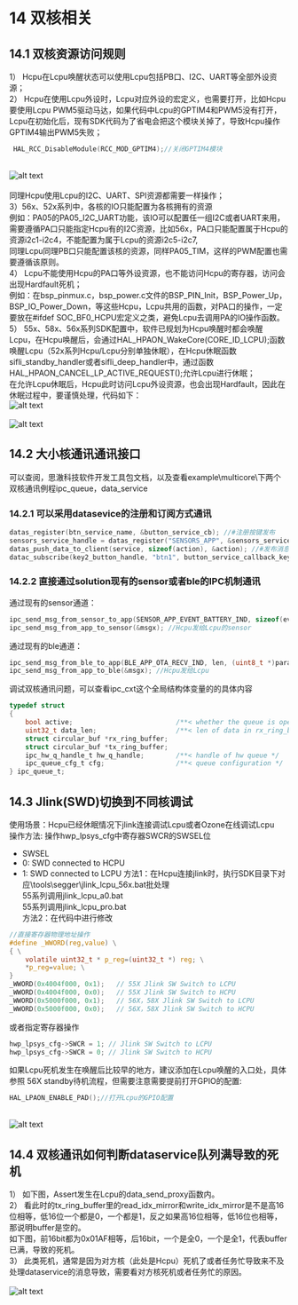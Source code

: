 # 14 双核相关
## 14.1 双核资源访问规则
1） Hcpu在Lcpu唤醒状态可以使用Lcpu包括PB口、I2C、UART等全部外设资源；<br>
2） Hcpu在使用Lcpu外设时，Lcpu对应外设的宏定义，也需要打开，比如Hcpu要使用Lcpu PWM5驱动马达，如果代码中Lcpu的GPTIM4和PWM5没有打开，Lcpu在初始化后，现有SDK代码为了省电会把这个模块关掉了，导致Hcpu操作GPTIM4输出PWM5失败；<br>
```c
 HAL_RCC_DisableModule(RCC_MOD_GPTIM4);//关闭GPTIM4模块
```
<br>![alt text](./assets/doublecore/doublecore001.png)<br>   
同理Hcpu使用Lcpu的I2C、UART、SPI资源都需要一样操作；<br>
3）56x、52x系列中，各核的IO只能配置为各核拥有的资源<br>
例如：PA05的PA05_I2C_UART功能，该IO可以配置任一组I2C或者UART来用，需要遵循PA口只能指定Hcpu有的I2C资源，比如56x，PA口只能配置属于Hcpu的资源i2c1-i2c4，不能配置为属于Lcpu的资源i2c5-i2c7,<br>
同理Lcpu同理PB口只能配置该核的资源，同样PA05_TIM，这样的PWM配置也需要遵循该原则。<br>
4） Lcpu不能使用Hcpu的PA口等外设资源，也不能访问Hcpu的寄存器，访问会出现Hardfault死机；<br>
例如：在bsp_pinmux.c，bsp_power.c文件的BSP_PIN_Init，BSP_Power_Up，BSP_IO_Power_Down，等这些Hcpu，Lcpu共用的函数，对PA口的操作，一定要放在#ifdef SOC_BF0_HCPU宏定义之类，避免Lcpu去调用PA的IO操作函数。<br>
5） 55x、58x、56x系列SDK配置中，软件已规划为Hcpu唤醒时都会唤醒Lcpu，在Hcpu唤醒后，会通过HAL_HPAON_WakeCore(CORE_ID_LCPU);函数唤醒Lcpu（52x系列Hcpu/Lcpu分别单独休眠），在Hcpu休眠函数sifli_standby_handler或者sifli_deep_handler中，通过函数HAL_HPAON_CANCEL_LP_ACTIVE_REQUEST();允许Lcpu进行休眠；<br>
在允许Lcpu休眠后，Hcpu此时访问Lcpu外设资源，也会出现Hardfault，因此在休眠过程中，要谨慎处理，代码如下：
<br>![alt text](./assets/doublecore/doublecore002.png)<br>
<br>![alt text](./assets/doublecore/doublecore003.png)<br>   

## 14.2 大小核通讯通讯接口
可以查阅，思澈科技软件开发工具包文档，以及查看example\multicore\下两个双核通讯例程ipc_queue，data_service<br>
### 14.2.1 可以采用datasevice的注册和订阅方式通讯
```c
datas_register(btn_service_name, &button_service_cb); //#注册按键发布
sensors_service_handle = datas_register("SENSORS_APP", &sensors_service_cb); //#注册sensor发布
datas_push_data_to_client(service, sizeof(action), &action); //#发布消息到客户端
datac_subscribe(key2_button_handle, "btn1", button_service_callback_key2, 0); //#注册订阅
```

### 14.2.2 直接通过solution现有的sensor或者ble的IPC机制通讯
通过现有的sensor通道：<br>
```c
ipc_send_msg_from_sensor_to_app(SENSOR_APP_EVENT_BATTERY_IND, sizeof(event_remind_t), &remind_ind); //发消息给Hcpu
ipc_send_msg_from_app_to_sensor(&msgx); //Hcpu发给Lcpu的sensor
```
通过现有的ble通道：<br>
```c
ipc_send_msg_from_ble_to_app(BLE_APP_OTA_RECV_IND, len, (uint8_t *)param); //发消息给Hcpu
ipc_send_msg_from_app_to_ble(&msgx); //Hcpu发给Lcpu
```
调试双核通讯问题，可以查看ipc_cxt这个全局结构体变量的的具体内容<br>
```c
typedef struct
{
    bool active;                          /**< whether the queue is opened, true: opened  */
    uint32_t data_len;                    /**< len of data in rx_ring_buffer */
    struct circular_buf *rx_ring_buffer;
    struct circular_buf *tx_ring_buffer;
    ipc_hw_q_handle_t hw_q_handle;        /**< handle of hw queue */
    ipc_queue_cfg_t cfg;                  /**< queue configuration */
} ipc_queue_t;
```
## 14.3 Jlink(SWD)切换到不同核调试
使用场景：Hcpu已经休眠情况下jlink连接调试Lcpu或者Ozone在线调试Lcpu<br>
操作方法: 操作hwp_lpsys_cfg中寄存器SWCR的SWSEL位
- SWSEL
- 0: SWD connected to HCPU
- 1: SWD connected to LCPU
方法1：在Hcpu连接jlink时，执行SDK目录下对应\tools\segger\jlink_lcpu_56x.bat批处理<br>
55系列调用jlink_lcpu_a0.bat<br>
55系列调用jlink_lcpu_pro.bat<br>
方法2：在代码中进行修改<br>
```c
//直接寄存器物理地址操作
#define _WWORD(reg,value) \
{ \
    volatile uint32_t * p_reg=(uint32_t *) reg; \
    *p_reg=value; \
}
_WWORD(0x4004f000, 0x1);   // 55X Jlink SW Switch to LCPU
_WWORD(0x4004f000, 0x0);   // 55X Jlink SW Switch to HCPU
_WWORD(0x5000f000, 0x1);   // 56X，58X Jlink SW Switch to LCPU
_WWORD(0x5000f000, 0x0);   // 56X，58X Jlink SW Switch to HCPU
```
或者指定寄存器操作
```c
hwp_lpsys_cfg->SWCR = 1; // Jlink SW Switch to LCPU
hwp_lpsys_cfg->SWCR = 0; // Jlink SW Switch to HCPU
```
如果Lcpu死机发生在唤醒后比较早的地方，建议添加在Lcpu唤醒的入口处，具体参照 56X standby待机流程，但需要注意需要提前打开GPIO的配置:<br>
```c
HAL_LPAON_ENABLE_PAD();//打开Lcpu的GPIO配置
```
<br>![alt text](./assets/doublecore/doublecore004.png)<br>    

## 14.4 双核通讯如何判断dataservice队列满导致的死机
1） 如下图，Assert发生在Lcpu的data_send_proxy函数内。<br>
2） 看此时的tx_ring_buffer里的read_idx_mirror和write_idx_mirror是不是高16位相等，低16位一个都是0，一个都是1，反之如果高16位相等，低16位也相等，那说明buffer是空的。<br>
如下图，前16bit都为0x01AF相等，后16bit，一个是全0，一个是全1，代表buffer已满，导致的死机。<br>
3） 此类死机，通常是因为对方核（此处是Hcpu）死机了或者任务忙导致来不及处理dataservice的消息导致，需要看对方核死机或者任务忙的原因。<br>
<br>![alt text](./assets/doublecore/doublecore005.png)<br>     
